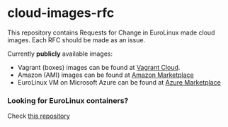 # cloud-images-rfc
This repository contains Requests for Change in EuroLinux made cloud images.
Each RFC should be made as an issue.

Currently **publicly** available images:

- Vagrant (boxes) images can be found at [Vagrant Cloud](https://app.vagrantup.com/eurolinux-vagrant).
- Amazon (AMI) images can be found at [Amazon Marketplace](https://aws.amazon.com/marketplace/b/2649367011?filters=vendor_id&vendor_id=7e2ee097-5ef8-436b-98b8-f2d8d635a40c)
- EuroLinux VM on Microsoft Azure can be found at [Azure
  Marketplace](https://azuremarketplace.microsoft.com/en-us/marketplace/apps?search=eurolinux&page=1)


### Looking for EuroLinux containers?

Check [this repository](https://github.com/EuroLinux/containers-rfc/)
